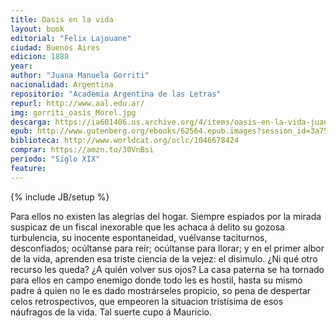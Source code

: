 ```yaml
---
title: Oasis en la vida
layout: book
editorial: "Felix Lajouane"
ciudad: Buenos Aires
edicion: 1888
year: 
author: "Juana Manuela Gorriti"
nacionalidad: Argentina
repositorio: "Academia Argentina de las Letras"
repurl: http://www.aal.edu.ar/
img: gorriti_oasis_Morel.jpg
descarga: https://ia601406.us.archive.org/4/items/oasis-en-la-vida-juana-manuela-gorriti/Oasis_en_la_vida_-_Juana_Manuela_Gorriti.pdf
epub: http://www.gutenberg.org/ebooks/62564.epub.images?session_id=3a751db8ddb3256a7ea4804c2d31cd25b35c0ac4
biblioteca: http://www.worldcat.org/oclc/1046678424
comprar: https://amzn.to/30VnBsi
periodo: "Siglo XIX"
feature: 
---
```

{% include JB/setup %}

Para ellos no existen las alegrías del hogar. Siempre espiados por la mirada suspicaz de un fiscal inexorable que les achaca á delito su gozosa turbulencia, su inocente espontaneidad, vuélvanse taciturnos, desconfiados; ocúltanse para reír; ocúltanse para llorar; y en el primer albor de la vida, aprenden esa triste ciencia de la vejez: el disimulo. ¿Ni qué otro recurso les queda? ¿A quién volver sus ojos?
La casa paterna se ha tornado para ellos en campo enemigo donde todo les es hostil, hasta su mismo padre á quien no le es dado mostrárseles propicio, so pena de despertar celos retrospectivos, que empeoren la situacion tristísima de esos náufragos de la vida. 
Tal suerte cupo á  Mauricio.
